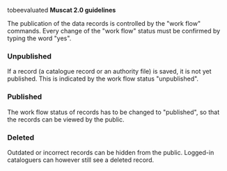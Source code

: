 tobeevaluated
**Muscat 2.0 guidelines**

The publication of the data records is controlled by the "work flow" commands. Every change of the "work flow" status
must be confirmed by typing the word "yes".

### Unpublished

If a record (a catalogue record or an authority file) is saved, it is not yet published. This is indicated by the work
flow status "unpublished".

### Published

The work flow status of records has to be changed to "published", so that the records can be viewed by the public.

### Deleted

Outdated or incorrect records can be hidden from the public. Logged-in cataloguers can however still see a deleted
record.
